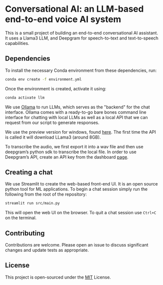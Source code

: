 # Conversational AI: an LLM-based end-to-end voice AI system

This is a small project of building an end-to-end conversational AI assistant. It uses a Llama3 LLM, and Deepgram for speech-to-text and text-to-speech capabilities.



## Dependencies
To install the necessary Conda environment from these dependencies, run:
```bash
conda env create -f environment.yml
```

Once the environment is created, activate it using:

```bash
conda activate llm
```

We use [Ollama](https://github.com/ollama/ollama/tree/main) to run LLMs, which serves as the "backend" for the chat interface. Ollama comes with a ready-to-go bare bones command line interface for chatting with local LLMs as well as a local API that we can request from our script to generate responses. 

We use the preview version for windows, found [here](https://ollama.com/download/windows). The first time the API is called it will download LLama3 (around 8GB). 

To transcribe the audio, we first export it into a wav file and then use deepgram’s python sdk to transcribe the local file. In order to use Deepgram’s API, create an API key from the dashboard [page](https://deepgram.com/product/text-to-speech). 

## Creating a chat
We use Streamlit to create the web-based front-end UI. It is an open source python tool for ML applications. To begin a chat session simply run the following from the root of the repository:

```bash
streamlit run src/main.py
```
This will open the web UI on the browser. To quit a chat session use `Ctrl+C` on the terminal.

## Contributing

Contributions are welcome. Please open an issue to discuss significant changes and update tests as appropriate.

## License
This project is open-sourced under the [MIT](https://choosealicense.com/licenses/mit/) License.



